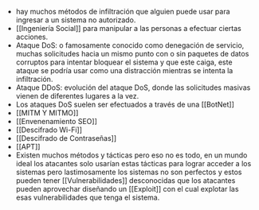 - hay muchos métodos de infiltración que alguien puede usar para ingresar a un sistema no autorizado.
- [[Ingeniería Social]] para manipular a las personas a efectuar ciertas acciones.
- Ataque DoS: o famosamente conocido como denegación de servicio, muchas solicitudes hacia un mismo punto con o sin paquetes de datos corruptos para intentar bloquear el sistema y que este caiga, este ataque se podría usar como una distracción mientras se intenta la infiltración.
- Ataque DDoS: evolución del ataque DoS, donde las solicitudes masivas vienen de diferentes lugares a la vez.
- Los ataques DoS suelen ser efectuados a través de una [[BotNet]]
- [[MITM Y MITMO]]
- [[Envenenamiento SEO]]
- [[Descifrado Wi-Fi]]
- [[Descifrado de Contraseñas]]
- [[APT]]
- Existen muchos métodos y tácticas pero eso no es todo, en un mundo ideal los atacantes solo usarían estas tácticas para lograr acceder a los sistemas pero lastimosamente los sistemas no son perfectos y estos pueden tener [[Vulnerabilidades]] desconocidas que los atacantes pueden aprovechar diseñando un [[Exploit]] con el cual explotar las esas vulnerabilidades que tenga el sistema.